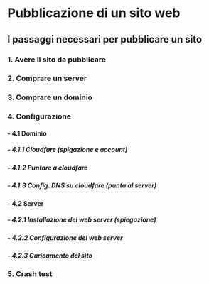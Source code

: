# Pubblicazione di un sito web
## I passaggi necessari per pubblicare un sito

### 1. Avere il sito da pubblicare
### 2. Comprare un server
### 3. Comprare un dominio
### 4. Configurazione
####   - 4.1 Dominio
#####        - 4.1.1 Cloudfare (spigazione e account)
#####        - 4.1.2 Puntare a cloudfare
#####        - 4.1.3 Config. DNS su cloudfare (punta al server)
####   - 4.2 Server
#####        - 4.2.1 Installazione del web server (spiegazione)
#####        - 4.2.2 Configurazione del web server
#####        - 4.2.3 Caricamento del sito
### 5. Crash test
